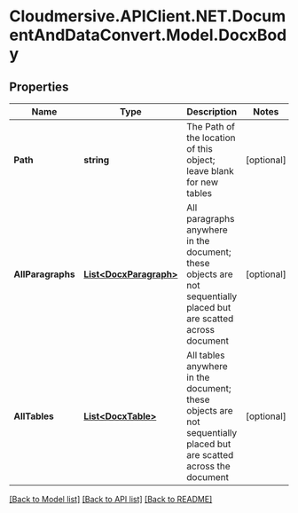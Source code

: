 # Cloudmersive.APIClient.NET.DocumentAndDataConvert.Model.DocxBody
## Properties

Name | Type | Description | Notes
------------ | ------------- | ------------- | -------------
**Path** | **string** | The Path of the location of this object; leave blank for new tables | [optional] 
**AllParagraphs** | [**List&lt;DocxParagraph&gt;**](DocxParagraph.md) | All paragraphs anywhere in the document; these objects are not sequentially placed but are scatted across document | [optional] 
**AllTables** | [**List&lt;DocxTable&gt;**](DocxTable.md) | All tables anywhere in the document; these objects are not sequentially placed but are scatted across the document | [optional] 

[[Back to Model list]](../README.md#documentation-for-models) [[Back to API list]](../README.md#documentation-for-api-endpoints) [[Back to README]](../README.md)

